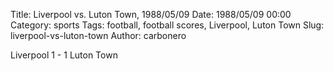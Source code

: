 Title: Liverpool vs. Luton Town, 1988/05/09
Date: 1988/05/09 00:00
Category: sports
Tags: football, football scores, Liverpool, Luton Town
Slug: liverpool-vs-luton-town
Author: carbonero


Liverpool 1 - 1 Luton Town
